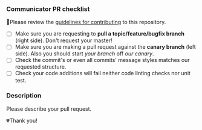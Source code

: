 ### Communicator PR checklist

🚨Please review the [guidelines for contributing](../CONTRIBUTING.md) to this repository.

* [ ] Make sure you are requesting to **pull a topic/feature/bugfix branch** (right side). Don't request your master!
* [ ] Make sure you are making a pull request against the **canary branch** (left side). Also you should start _your branch_ off _our canary_.
* [ ] Check the commit's or even all commits' message styles matches our requested structure.
* [ ] Check your code additions will fail neither code linting checks nor unit test.

### Description

Please describe your pull request.

💔Thank you!
